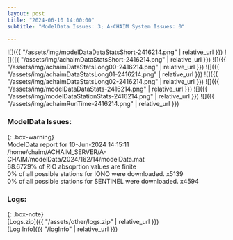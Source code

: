 ```yaml
---
layout: post
title: "2024-06-10 14:00:00"
subtitle: "ModelData Issues: 3; A-CHAIM System Issues: 0"

---
```


![]({{ "/assets/img/modelDataDataStatsShort-2416214.png" | relative_url }})
![]({{ "/assets/img/achaimDataStatsShort-2416214.png" | relative_url }})
![]({{ "/assets/img/achaimDataStatsLong00-2416214.png" | relative_url }})
![]({{ "/assets/img/achaimDataStatsLong01-2416214.png" | relative_url }})
![]({{ "/assets/img/achaimDataStatsLong02-2416214.png" | relative_url }})
![]({{ "/assets/img/modelDataDataStats-2416214.png" | relative_url }})
![]({{ "/assets/img/modelDataStationStats-2416214.png" | relative_url }})
![]({{ "/assets/img/achaimRunTime-2416214.png" | relative_url }})


### ModelData Issues:  
  
{: .box-warning}  
 ModelData report for 10-Jun-2024 14:15:11   
 /home/chaim/ACHAIM_SERVER/A-CHAIM/modelData/2024/162/14/modelData.mat   
 68.6729% of RIO absoprtion values are finite   
 0% of all possible stations for IONO were downloaded. x5139   
 0% of all possible stations for SENTINEL were downloaded. x4594   
  


### Logs:  
  
{: .box-note}  
[Logs.zip]({{ "/assets/other/logs.zip" | relative_url }})  
[Log Info]({{ "/logInfo" | relative_url }})  
